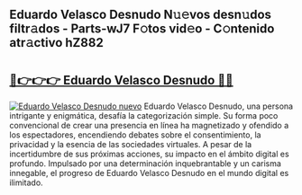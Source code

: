 ## Eduardo Velasco Desnudo N𝚞𝚎vos desn𝚞dos filtr𝚊dos - Parts-wJ7 F𝚘tos vid𝚎o - C𝚘ntenido atr𝚊ctivo hZ882

# <h2><a href="http://mb8e6d.tromn.icu/?c=Eduardo+Velasco+Desnudo">🔗👉👉👉 Eduardo Velasco Desnudo 🔗🔗</a></h2>

[![Eduardo Velasco Desnudo nuevo](https://i.imgur.com/pEAQMta.gif)](http://mb8e6d.tromn.icu/?c=Eduardo+Velasco+Desnudo)
Eduardo Velasco Desnudo, una persona intrigante y enigmática, desafía la categorización simple. Su forma poco convencional de crear una presencia en línea ha magnetizado y ofendido a los espectadores, encendiendo debates sobre el consentimiento, la privacidad y la esencia de las sociedades virtuales. A pesar de la incertidumbre de sus próximas acciones, su impacto en el ámbito digital es profundo. Impulsado por una determinación inquebrantable y un carisma innegable, el progreso de Eduardo Velasco Desnudo en el mundo digital es ilimitado.
